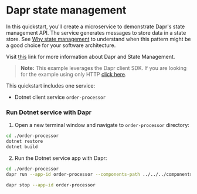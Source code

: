 # Dapr state management

In this quickstart, you'll create a microservice to demonstrate Dapr's state management API. The service generates messages to store data in a state store. See [Why state management](#why-state-management) to understand when this pattern might be a good choice for your software architecture.

Visit [this](https://docs.dapr.io/developing-applications/building-blocks/state-management/) link for more information about Dapr and State Management.

> **Note:** This example leverages the Dapr client SDK.  If you are looking for the example using only HTTP [click here](../http).

This quickstart includes one service:

- Dotnet client service `order-processor` 

### Run Dotnet service with Dapr

1. Open a new terminal window and navigate to `order-processor` directory: 

<!-- STEP
name: Install Dotnet dependencies
-->

```bash
cd ./order-processor
dotnet restore
dotnet build
```

<!-- END_STEP -->
2. Run the Dotnet service app with Dapr: 

<!-- STEP
name: Run order-processor service
expected_stdout_lines:
  - '== APP == Getting Order: Order { orderId = 1 }'
  - '== APP == Getting Order: Order { orderId = 2 }'
  - "Exited App successfully"
expected_stderr_lines:
output_match_mode: substring
background: true
sleep: 15
-->
    
```bash
cd ./order-processor
dapr run --app-id order-processor --components-path ../../../components/ -- dotnet run
```

<!-- END_STEP -->

```bash
dapr stop --app-id order-processor
```